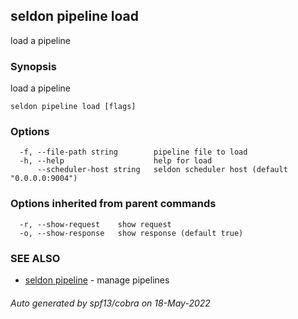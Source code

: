 ## seldon pipeline load

load a pipeline

### Synopsis

load a pipeline

```
seldon pipeline load [flags]
```

### Options

```
  -f, --file-path string        pipeline file to load
  -h, --help                    help for load
      --scheduler-host string   seldon scheduler host (default "0.0.0.0:9004")
```

### Options inherited from parent commands

```
  -r, --show-request    show request
  -o, --show-response   show response (default true)
```

### SEE ALSO

* [seldon pipeline](seldon_pipeline.md)	 - manage pipelines

###### Auto generated by spf13/cobra on 18-May-2022
